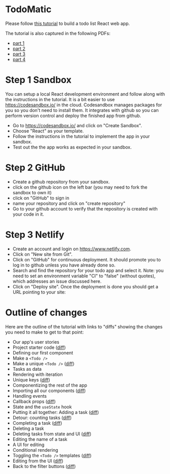 # TodoMatic

Please follow [this tutorial](https://developer.mozilla.org/en-US/docs/Learn/Tools_and_testing/Client-side_JavaScript_frameworks/React_todo_list_beginning) to build a todo list React web app.

The tutorial is also captured in the following PDFs:
* [part 1](docs/todomatic_1.pdf)
* [part 2](docs/todomatic_2.pdf)
* [part 3](docs/todomatic_3.pdf)
* [part 4](docs/todomatic_4.pdf)

# Step 1 Sandbox
You can setup a local React development environment and follow along with the instructions in the tutorial. It is a bit easier to use https://codesandbox.io/ in the cloud. Codesandbox manages packages for you so you don't need to install them. It integrates with github so you can perform version control and deploy the finished app from github.
* Go to https://codesandbox.io/ and click on "Create Sandbox".
* Choose "React" as your template.
* Follow the instructions in the tutorial to implement the app in your sandbox.
* Test out the  the app works as expected in your sandbox.

# Step 2 GitHub
* Create a github repository from your sandbox.
* click on the github icon on the left bar (you may need to fork the sandbox to own it)
* click on "GitHub" to sign in
* name your repository and click on "create repository"
* Go to your github account to verify that the repository is created with your code in it.

# Step 3 Netlify
* Create an account and login on https://www.netlify.com.
* Click on "New site from Git".
* Click on "GitHub" for continuous deployment. It should promote you to log in to github unless you have already done so.
* Search and find the repository for your todo app and select it. Note: you need to set an environment variable "CI" to "false" (without quotes), which addresses an issue discussed here.
* Click on "Deploy site". Once the deployment is done you should get a URL pointing to your site:

# Outline of changes
Here are the outline of the tutorial with links to "diffs" showing the changes you need to make to get to that point:
* Our app's user stories
* Project starter code ([diff](https://github.com/lubaochuan/todomatic/commit/2a9d1c9171b004188ccb932594b5271004a7b747))
* Defining our first component
* Make a `<Todo />`
* Make a unique `<Todo />` ([diff](https://github.com/lubaochuan/todomatic/commit/bbb61664dd2be40ed2f8928ecb599c226f622383))
* Tasks as data
* Rendering with iteration
* Unique keys ([diff](https://github.com/lubaochuan/todomatic/commit/113a50dd4624279563a4362d13d82dd42a48b145))
* Componentizing the rest of the app
* Importing all our components ([diff](https://github.com/lubaochuan/todomatic/commit/fee184cdf19b733b01b3269354e1c117583cf652))
* Handling events
* Callback props ([diff](https://github.com/lubaochuan/todomatic/commit/d2580518ee15caf6a1110afedfd6abb785f7195a))
* State and the `useState` hook
* Putting it all together: Adding a task ([diff](https://github.com/lubaochuan/todomatic/commit/3b127a4407a68aa14bfccf675dfa16ba8ea50912))
* Detour: counting tasks ([diff](https://github.com/lubaochuan/todomatic/commit/841f502fa9c911da1fbc00ac8812374843f09687))
* Completing a task ([diff](https://github.com/lubaochuan/todomatic/commit/6ecb20f25ad6dfead346e28cbd291e508bf8328c))
* Deleting a task
* Deleting tasks from state and UI ([diff](https://github.com/lubaochuan/todomatic/commit/2a4a81421c4eea2237c10aa5cd666e60bbc488cf))
* Editing the name of a task
* A UI for editing
* Conditional rendering
* Toggling the `<Todo />` templates ([diff](https://github.com/lubaochuan/todomatic/commit/fb3c15cb45c20faf123c6d9c22454eabfdd49862))
* Editing from the UI ([diff](https://github.com/lubaochuan/todomatic/commit/cf1c0c9bb50c5e59948e1e6b917a7b23ebfe9a76))
* Back to the filter buttons ([diff](https://github.com/lubaochuan/todomatic/commit/bb9f2adff2c694a962cff5828d746cd6a98f1ae3))
